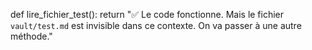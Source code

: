 def lire_fichier_test():
    return "✅ Le code fonctionne. Mais le fichier `vault/test.md` est invisible dans ce contexte. On va passer à une autre méthode."